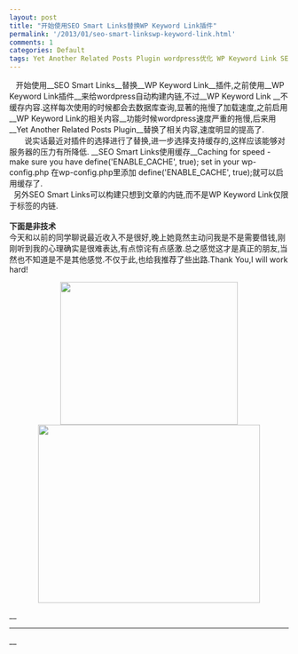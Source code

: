 ```yaml
---
layout: post
title: "开始使用SEO Smart Links替换WP Keyword Link插件"
permalink: '/2013/01/seo-smart-linkswp-keyword-link.html'
comments: 1
categories: Default
tags: Yet Another Related Posts Plugin wordpress优化 WP Keyword Link SEO Smart Links 缓存优化 wordpress插件
---
```

&nbsp; &nbsp;开始使用__SEO Smart Links__替换__WP Keyword Link__插件,之前使用__WP Keyword Link插件__来给wordpress自动构建内链,不过__WP Keyword Link __不缓存内容.这样每次使用的时候都会去数据库查询,显著的拖慢了加载速度,之前启用__WP Keyword Link的相关内容__功能时候wordpress速度严重的拖慢,后来用__Yet Another Related Posts Plugin__替换了相关内容,速度明显的提高了.  
&nbsp; &nbsp; &nbsp; &nbsp;说实话最近对插件的选择进行了替换,进一步选择支持缓存的,这样应该能够对服务器的压力有所降低. __SEO Smart Links使用缓存__Caching for speed - make sure you have define('ENABLE_CACHE', true); set in your wp-config.php 在wp-config.php里添加 define('ENABLE_CACHE', true);就可以启用缓存了.   
&nbsp; 另外SEO Smart Links可以构建只想到文章的内链,而不是WP Keyword Link仅限于标签的内链.  
__&nbsp;&nbsp;__  
__下面是非技术__  
今天和以前的同学聊说最近收入不是很好,晚上她竟然主动问我是不是需要借钱,刚刚听到我的心理确实是很难表达,有点惊诧有点感激.总之感觉这才是真正的朋友,当然也不知道是不是其他感觉.不仅于此,也给我推荐了些出路.Thank You,I will work hard!  

<div class="separator" style="clear: both; text-align: center;"><a href="http://4.bp.blogspot.com/-3eQfGSjLg-o/UPWBzQzI3bI/AAAAAAAAuGE/si0Ws7uYgoE/s1600/will-bryant-work-hard-eat-sandwiches-small-print-1-lg.jpg" imageanchor="1" style="margin-left: 1em; margin-right: 1em;"><img border="0" height="257" src="http://4.bp.blogspot.com/-3eQfGSjLg-o/UPWBzQzI3bI/AAAAAAAAuGE/si0Ws7uYgoE/s1600/will-bryant-work-hard-eat-sandwiches-small-print-1-lg.jpg" width="320"/></a></div>

  

<div class="separator" style="clear: both; text-align: center;"></div>

<div class="separator" style="clear: both; text-align: center;"></div>

<div class="separator" style="clear: both; text-align: center;"><a href="http://4.bp.blogspot.com/-3eQfGSjLg-o/UPWBzQzI3bI/AAAAAAAAuGE/si0Ws7uYgoE/s1600/will-bryant-work-hard-eat-sandwiches-small-print-1-lg.jpg" imageanchor="1" style="margin-left: 1em; margin-right: 1em;"><img border="0" height="321" src="http://4.bp.blogspot.com/-3eQfGSjLg-o/UPWBzQzI3bI/AAAAAAAAuGE/si0Ws7uYgoE/s1600/will-bryant-work-hard-eat-sandwiches-small-print-1-lg.jpg" width="400"/></a></div>

__  
____  
__